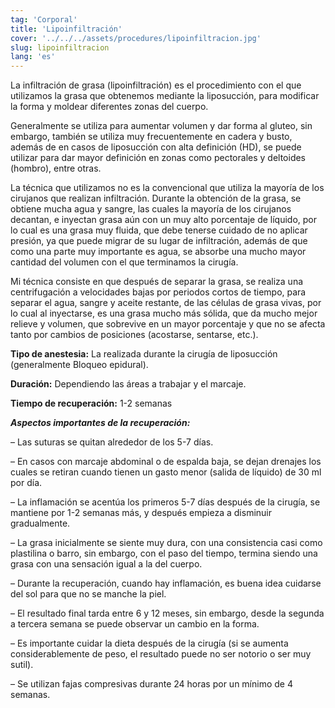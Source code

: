```yaml
---
tag: 'Corporal'
title: 'Lipoinfiltración'
cover: '../../../assets/procedures/lipoinfiltracion.jpg'
slug: lipoinfiltracion
lang: 'es'
---
```


La infiltración de grasa (lipoinfiltración) es el procedimiento con el que utilizamos la grasa que obtenemos mediante la liposucción, para modificar la forma y moldear diferentes zonas del cuerpo.

Generalmente se utiliza para aumentar volumen y dar forma al gluteo, sin embargo, también se utiliza muy frecuentemente en cadera y busto, además de en casos de liposucción con alta definición (HD), se puede utilizar para dar mayor definición en zonas como pectorales y deltoides (hombro), entre otras.

La técnica que utilizamos no es la convencional que utiliza la mayoría de los cirujanos que realizan infiltración. Durante la obtención de la grasa, se obtiene mucha agua y sangre, las cuales la mayoría de los cirujanos decantan, e inyectan grasa aún con un muy alto porcentaje de líquido, por lo cual es una grasa muy fluida, que debe tenerse cuidado de no aplicar presión, ya que puede migrar de su lugar de infiltración, además de que como una parte muy importante es agua, se absorbe una mucho mayor cantidad del volumen con el que terminamos la cirugía.

Mi técnica consiste en que después de separar la grasa, se realiza una centrifugación a velocidades bajas por periodos cortos de tiempo, para separar el agua, sangre y aceite restante, de las células de grasa vivas, por lo cual al inyectarse, es una grasa mucho más sólida, que da mucho mejor relieve y volumen, que sobrevive en un mayor porcentaje y que no se afecta tanto por cambios de posiciones (acostarse, sentarse, etc.).

**Tipo de anestesia:** La realizada durante la cirugía de liposucción (generalmente Bloqueo epidural).

**Duración:** Dependiendo las áreas a trabajar y el marcaje.

**Tiempo de recuperación:** 1-2 semanas

**_Aspectos importantes de la recuperación:_**

– Las suturas se quitan alrededor de los 5-7 días.

– En casos con marcaje abdominal o de espalda baja, se dejan drenajes los cuales se retiran cuando tienen un gasto menor (salida de líquido) de 30 ml por día.

– La inflamación se acentúa los primeros 5-7 días después de la cirugía, se mantiene por 1-2 semanas más, y después empieza a disminuir gradualmente.

– La grasa inicialmente se siente muy dura, con una consistencia casi como plastilina o barro, sin embargo, con el paso del tiempo, termina siendo una grasa con una sensación igual a la del cuerpo.

– Durante la recuperación, cuando hay inflamación, es buena idea cuidarse del sol para que no se manche la piel.

– El resultado final tarda entre 6 y 12 meses, sin embargo, desde la segunda a tercera semana se puede observar un cambio en la forma.

– Es importante cuidar la dieta después de la cirugía (si se aumenta considerablemente de peso, el resultado puede no ser notorio o ser muy sutil).

– Se utilizan fajas compresivas durante 24 horas por un mínimo de 4 semanas.
